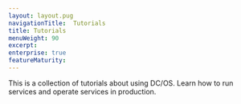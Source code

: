 ```yaml
---
layout: layout.pug
navigationTitle:  Tutorials
title: Tutorials
menuWeight: 90
excerpt:
enterprise: true
featureMaturity:
---
```


This is a collection of tutorials about using DC/OS. Learn how to run services and operate services in production.